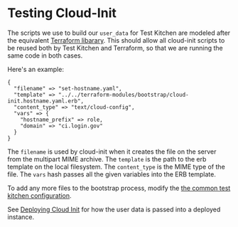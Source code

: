 # Testing Cloud-Init

The scripts we use to build our `user_data` for Test Kitchen are modeled after
the equivalent [Terraform
libarary](https://www.terraform.io/docs/providers/template/d/cloudinit_config.html).
This should allow all cloud-init scripts to be reused both by Test Kitchen and
Terraform, so that we are running the same code in both cases.

Here's an example:

```
{
  "filename" => "set-hostname.yaml",
  "template" => "../../terraform-modules/bootstrap/cloud-init.hostname.yaml.erb",
  "content_type" => "text/cloud-config",
  "vars" => {
    "hostname_prefix" => role,
    "domain" => "ci.login.gov"
  }
}
```

The `filename` is used by cloud-init when it creates the file on the server
from the multipart MIME archive.  The `template` is the path to the erb
template on the local filesystem.  The `content_type` is the MIME type of the
file.  The `vars` hash passes all the given variables into the ERB template.

To add any more files to the bootstrap process, modify the [the common test
kitchen
configuration](https://github.com/18F/identity-devops/blob/master/nodes/common/kitchen.cloud.yml).

See [Deploying Cloud Init](../deployment/cloud-init.md) for how the user data is
passed into a deployed instance.
